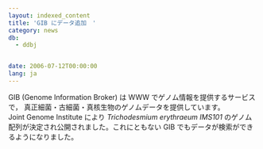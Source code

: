 ```yaml
---
layout: indexed_content
title: 'GIB にデータ追加　'
category: news
db:
  - ddbj


date: 2006-07-12T00:00:00
lang: ja
---
```


<html>GIB (Genome Information Broker) は WWW でゲノム情報を提供するサービスで， 真正細菌・古細菌・真核生物のゲノムデータを提供しています。<br>Joint Genome Institute により <i>Trichodesmium erythraeum IMS101</i> のゲノム配列が決定され公開されました。これにともない GIB でもデータが検索ができるようになりました。</html>

